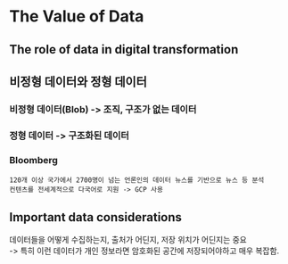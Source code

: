 # The Value of Data

## The role of data in digital transformation

## 비정형 데이터와 정형 데이터
### 비정형 데이터(Blob) -> 조직, 구조가 없는 데이터
### 정형 데이터 -> 구조화된 데이터

### Bloomberg
    120개 이상 국가에서 2700명이 넘는 언론인의 데이터 뉴스를 기반으로 뉴스 등 분석
    컨텐츠를 전세계적으로 다국어로 지원 -> GCP 사용

## Important data considerations
데이터들을 어떻게 수집하는지, 출처가 어딘지, 저장 위치가 어딘지는 중요  
-> 특히 이런 데이터가 개인 정보라면 암호화된 공간에 저장되어야하고 매우 복잡함.


